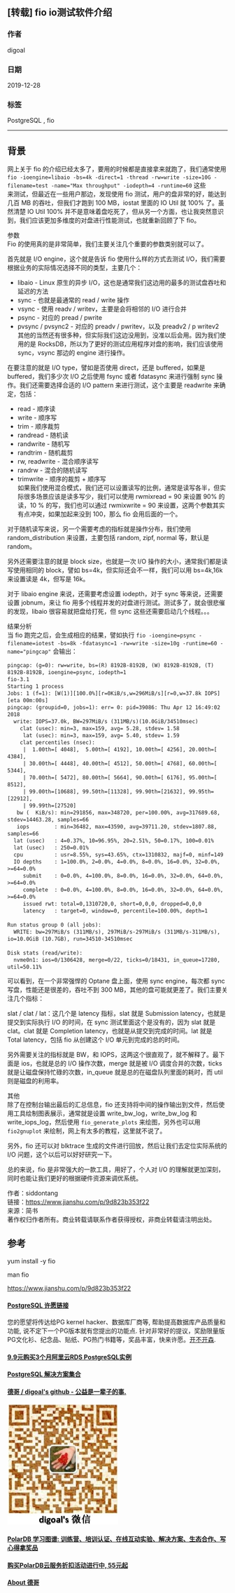 ## [转载] fio io测试软件介绍  
                                                                                                             
### 作者                                                                    
digoal                                                                                                             
                                                                                                             
### 日期                                                                                                             
2019-12-28                                                                                                         
                                                                                                             
### 标签                                                                                                             
PostgreSQL , fio     
                                                                                                             
----                                                                                                             
                                                                                                             
## 背景   
网上关于 fio 的介绍已经太多了，要用的时候都是直接拿来就跑了，我们通常使用 ```fio -ioengine=libaio -bs=4k -direct=1 -thread -rw=write -size=10G -filename=test -name="Max throughput" -iodepth=4 -runtime=60``` 这些  
来测试，但最近在一些用户那边，发现使用 fio 测试，用户的盘非常的好，能达到几百 MB 的吞吐，但我们才跑到 100 MB，iostat 里面的 IO Util 就 100% 了。虽然清楚 IO Util 100% 并不是意味着盘吃死了，但从另一个方面，也让我突然意识到，我们应该更加多维度的对盘进行性能测试，也就重新回顾了下 fio。  
  
参数  
Fio 的使用真的是非常简单，我们主要关注几个重要的参数类别就可以了。  
  
首先就是 I/O engine，这个就是告诉 fio 使用什么样的方式去测试 I/O，我们需要根据业务的实际情况选择不同的类型，主要几个：  
  
- libaio - Linux 原生的异步 I/O，这也是通常我们这边用的最多的测试盘吞吐和延迟的方法  
- sync - 也就是最通常的 read / write 操作  
- vsync - 使用 readv / writev，主要是会将相邻的 I/O 进行合并  
- psync - 对应的 pread / pwrite  
- pvsync / pvsync2 - 对应的 preadv / pwritev，以及 preadv2 / p writev2  
其他的当然还有很多种，但实际我们这边没用到，没准以后会用。因为我们使用的是 RocksDB，所以为了更好的测试应用程序对盘的影响，我们应该使用 sync，vsync 那边的 engine 进行操作。  
  
在要注意的就是 I/O type，譬如是否使用 direct，还是 buffered，如果是 buffered，我们多少次 I/O 之后使用 fsync 或者 fdatasync 来进行强制 sync 操作。我们还需要选择合适的 I/O pattern 来进行测试，这个主要是 readwrite 来确定，包括：  
  
- read - 顺序读  
- write - 顺序写  
- trim - 顺序裁剪  
- randread - 随机读  
- randwrite - 随机写  
- randtrim - 随机裁剪  
- rw, readwrite - 混合顺序读写  
- randrw - 混合的随机读写  
- trimwrite - 顺序的裁剪 + 顺序写  
如果我们使用混合模式，我们还可以设置读写的比例，通常是读写各半，但实际很多场景应该是读多写少，我们可以使用 rwmixread = 90 来设置 90% 的读，10 % 的写，我们也可以通过 rwmixwrite = 90 来设置，这两个参数其实有点冲突，如果加起来没到 100，那么 fio 会用后面的一个。  
  
对于随机读写来说，另一个需要考虑的指标就是操作分布，我们使用 random_distribution 来设置，主要包括 random, zipf, normal 等，默认是 random。  
  
另外还需要注意的就是 block size，也就是一次 I/O 操作的大小，通常我们都是读写使用相同的 block，譬如 bs=4k，但实际还会不一样，我们可以用 bs=4k,16k 来设置读是 4k，但写是 16k。  
  
对于 libaio engine 来说，还需要考虑设置 iodepth，对于 sync 等来说，还需要设置 jobnum，来让 fio 用多个线程并发的对盘进行测试。测试多了，就会很悲催的发现，libaio 很容易就把盘给打死，但 sync 这些还需要启动几个线程。。。  
  
结果分析  
当 fio 跑完之后，会生成相应的结果，譬如执行 ```fio -ioengine=psync -filename=iotest -bs=8k -fdatasync=1 -rw=write -size=10g -runtime=60 -name="pingcap"``` 会输出：  
  
```  
pingcap: (g=0): rw=write, bs=(R) 8192B-8192B, (W) 8192B-8192B, (T) 8192B-8192B, ioengine=psync, iodepth=1  
fio-3.1  
Starting 1 process  
Jobs: 1 (f=1): [W(1)][100.0%][r=0KiB/s,w=296MiB/s][r=0,w=37.8k IOPS][eta 00m:00s]  
pingcap: (groupid=0, jobs=1): err= 0: pid=39086: Thu Apr 12 16:49:02 2018  
  write: IOPS=37.0k, BW=297MiB/s (311MB/s)(10.0GiB/34510msec)  
    clat (usec): min=3, max=159, avg= 5.28, stdev= 1.58  
     lat (usec): min=3, max=159, avg= 5.40, stdev= 1.59  
    clat percentiles (nsec):  
     |  1.00th=[ 4048],  5.00th=[ 4192], 10.00th=[ 4256], 20.00th=[ 4384],  
     | 30.00th=[ 4448], 40.00th=[ 4512], 50.00th=[ 4768], 60.00th=[ 5344],  
     | 70.00th=[ 5472], 80.00th=[ 5664], 90.00th=[ 6176], 95.00th=[ 8512],  
     | 99.00th=[10688], 99.50th=[11328], 99.90th=[21632], 99.95th=[22912],  
     | 99.99th=[27520]  
   bw (  KiB/s): min=291856, max=348720, per=100.00%, avg=317689.68, stdev=14463.28, samples=66  
   iops        : min=36482, max=43590, avg=39711.20, stdev=1807.88, samples=66  
  lat (usec)   : 4=0.37%, 10=96.95%, 20=2.51%, 50=0.17%, 100=0.01%  
  lat (usec)   : 250=0.01%  
  cpu          : usr=8.55%, sys=43.65%, ctx=1310832, majf=0, minf=149  
  IO depths    : 1=100.0%, 2=0.0%, 4=0.0%, 8=0.0%, 16=0.0%, 32=0.0%, >=64=0.0%  
     submit    : 0=0.0%, 4=100.0%, 8=0.0%, 16=0.0%, 32=0.0%, 64=0.0%, >=64=0.0%  
     complete  : 0=0.0%, 4=100.0%, 8=0.0%, 16=0.0%, 32=0.0%, 64=0.0%, >=64=0.0%  
     issued rwt: total=0,1310720,0, short=0,0,0, dropped=0,0,0  
     latency   : target=0, window=0, percentile=100.00%, depth=1  
  
Run status group 0 (all jobs):  
  WRITE: bw=297MiB/s (311MB/s), 297MiB/s-297MiB/s (311MB/s-311MB/s), io=10.0GiB (10.7GB), run=34510-34510msec  
  
Disk stats (read/write):  
  nvme0n1: ios=0/1306428, merge=0/22, ticks=0/18431, in_queue=17280, util=50.11%  
```  
  
可以看到，在一个非常强悍的 Optane 盘上面，使用 sync engine，每次都 sync 写盘，性能还是很差的，吞吐不到 300 MB，其他的盘可能就更差了。我们主要关注几个指标：  
  
slat / clat / lat：这几个是 latency 指标，slat 就是 Submission latency，也就是提交到实际执行 I/O 的时间，在 sync 测试里面这个是没有的，因为 slat 就是 clat。clat 就是 Completion latency，也就是从提交到完成的时间。lat 就是 Total latency，包括 fio 从创建这个 I/O 单元到完成的总的时间。  
  
另外需要关注的指标就是 BW，和 IOPS，这两这个很直观了，就不解释了。最下面是 ios，也就是总的 I/O 操作次数，merge 就是被 I/O 调度合并的次数，ticks 就是让磁盘保持忙碌的次数，in_queue 就是总的在磁盘队列里面的耗时，而 util 则是磁盘的利用率。  
  
其他  
除了在控制台输出最后的汇总信息，fio 还支持将中间的操作输出到文件，然后使用工具绘制图表展示，通常就是设置 write_bw_log，write_bw_log 和 write_iops_log，然后使用 ```fio_generate_plots``` 来绘图，另外也可以用 ```fio2gnuplot``` 来绘制，网上有太多的教程，这里就不说了。  
  
另外，fio 还可以对 blktrace 生成的文件进行回放，然后让我们去定位实际系统的 I/O 问题，这个以后可以好好研究一下。  
  
总的来说，fio 是非常强大的一款工具，用好了，个人对 I/O 的理解就更加深刻，同时也能让我们更好的根据硬件资源来调优系统。  
  
作者：siddontang  
链接：https://www.jianshu.com/p/9d823b353f22  
来源：简书  
著作权归作者所有。商业转载请联系作者获得授权，非商业转载请注明出处。  
  
  
  
## 参考  
yum install -y fio  
  
man fio  
  
https://www.jianshu.com/p/9d823b353f22  
  
  
  
  
  
  
  
  
  
  
  
  
  
  
  
  
  
  
  
  
  
  
  
  
  
  
  
  
  
  
  
  
  
  
  
  
  
  
  
  
  
  
  
  
  
  
  
  
  
  
  
  
  
  
#### [PostgreSQL 许愿链接](https://github.com/digoal/blog/issues/76 "269ac3d1c492e938c0191101c7238216")
您的愿望将传达给PG kernel hacker、数据库厂商等, 帮助提高数据库产品质量和功能, 说不定下一个PG版本就有您提出的功能点. 针对非常好的提议，奖励限量版PG文化衫、纪念品、贴纸、PG热门书籍等，奖品丰富，快来许愿。[开不开森](https://github.com/digoal/blog/issues/76 "269ac3d1c492e938c0191101c7238216").  
  
  
#### [9.9元购买3个月阿里云RDS PostgreSQL实例](https://www.aliyun.com/database/postgresqlactivity "57258f76c37864c6e6d23383d05714ea")
  
  
#### [PostgreSQL 解决方案集合](https://yq.aliyun.com/topic/118 "40cff096e9ed7122c512b35d8561d9c8")
  
  
#### [德哥 / digoal's github - 公益是一辈子的事.](https://github.com/digoal/blog/blob/master/README.md "22709685feb7cab07d30f30387f0a9ae")
  
  
![digoal's wechat](../pic/digoal_weixin.jpg "f7ad92eeba24523fd47a6e1a0e691b59")
  
  
#### [PolarDB 学习图谱: 训练营、培训认证、在线互动实验、解决方案、生态合作、写心得拿奖品](https://www.aliyun.com/database/openpolardb/activity "8642f60e04ed0c814bf9cb9677976bd4")
  
  
#### [购买PolarDB云服务折扣活动进行中, 55元起](https://www.aliyun.com/activity/new/polardb-yunparter?userCode=bsb3t4al "e0495c413bedacabb75ff1e880be465a")
  
  
#### [About 德哥](https://github.com/digoal/blog/blob/master/me/readme.md "a37735981e7704886ffd590565582dd0")
  
